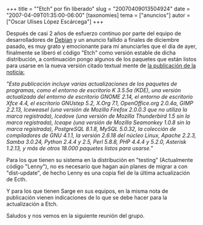 +++
title = "&quot;Etch&quot; por fin liberado"
slug = "20070409013504924"
date = "2007-04-09T01:35:00-06:00"
[taxonomies]
tema = ["anuncios"]
autor = ["Oscar Ulises López Escárcega"]
+++


Después de casi 2 años de esfuerzo continuo por parte del equipo de
desarrolladores de [Debian](http://www.debian.org) y un anuncio fallido
a finales de diciembre pasado, es muy grato y emocionante para mí
anunciarles que el día de ayer, finalmente se liberó el código "Etch"
como versión estable de dicha distribución, a continuación pongo algunos
de los paquetes que están listos para usarse en la nueva versión citado
textual mente de [la publicación de la
noticia:](http://www.debian.org/News/2007/20070408)

<!-- more -->
*"Esta publicación incluye varias actualizaciones de los paquetes de
programas, como el entorno de escritorio K 3.5.5a (KDE), una versión
actualizada del entorno de escritorio GNOME 2.14, el entorno de
escritorio Xfce 4.4, el escritorio GNUstep 5.2, X.Org 7.1,
OpenOffice.org 2.0.4a, GIMP 2.2.13, Iceweasel (una versión de Mozilla
Firefox 2.0.0.3 que no utiliza la marca registrada), Icedove (una
versión de Mozilla Thunderbird 1.5 sin la marca registrada), Iceape (una
versión de Mozilla Seamonkey 1.0.8 sin la marca registrada), PostgreSQL
8.1.8, MySQL 5.0.32, la colección de compiladores de GNU 4.1.1, la
versión 2.6.18 del núcleo Linux, Apache 2.2.3, Samba 3.0.24, Python
2.4.4 y 2.5, Perl 5.8.8, PHP 4.4.4 y 5.2.0, Asterisk 1.2.13, y más de
otros 18.000 paquetes listos para usarse."*

Para los que tienen su sistema en la distribución en "testing"
(Actualmente código "Lenny"), no es necesario que hagan aún planes de
migrar a con "dist-update", de hecho Lenny es una copia fiel de la
última actualización de Ecth.

Y para los que tienen Sarge en sus equipos, en la misma nota de
publicación vienen indicaciones de lo que se debe hacer para la
actualización a Etch.

Saludos y nos vemos en la siguiente reunión del grupo.
